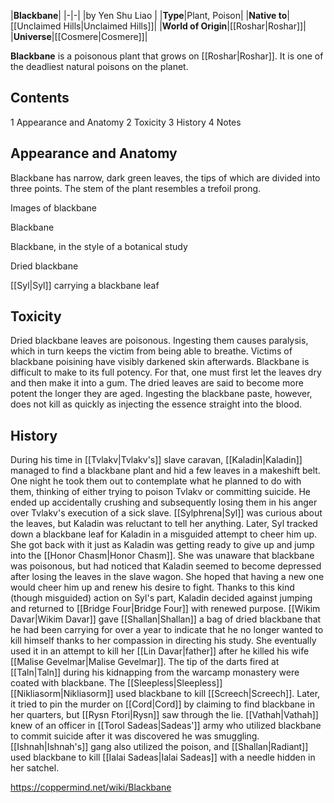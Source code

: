 |**Blackbane**|
|-|-|
|by  Yen Shu Liao |
|**Type**|Plant, Poison|
|**Native to**|[[Unclaimed Hills\|Unclaimed Hills]]|
|**World of Origin**|[[Roshar\|Roshar]]|
|**Universe**|[[Cosmere\|Cosmere]]|

**Blackbane** is a poisonous plant that grows on [[Roshar\|Roshar]]. It is one of the deadliest natural poisons on the planet.

## Contents

1 Appearance and Anatomy
2 Toxicity
3 History
4 Notes


## Appearance and Anatomy
Blackbane has narrow, dark green leaves, the tips of which are divided into three points. The stem of the plant resembles a trefoil prong.


Images of blackbane



Blackbane





Blackbane, in the style of a botanical study





Dried blackbane





 [[Syl\|Syl]] carrying a blackbane leaf



## Toxicity
Dried blackbane leaves are poisonous. Ingesting them causes paralysis, which in turn keeps the victim from being able to breathe. Victims of blackbane poisining have visibly darkened skin afterwards. Blackbane is difficult to make to its full potency. For that, one must first let the leaves dry and then make it into a gum. The dried leaves are said to become more potent the longer they are aged. Ingesting the blackbane paste, however, does not kill as quickly as injecting the essence straight into the blood.

## History
During his time in [[Tvlakv\|Tvlakv's]] slave caravan, [[Kaladin\|Kaladin]] managed to find a blackbane plant and hid a few leaves in a makeshift belt. One night he took them out to contemplate what he planned to do with them, thinking of either trying to poison Tvlakv or committing suicide. He ended up accidentally crushing and subsequently losing them in his anger over Tvlakv's execution of a sick slave. [[Sylphrena\|Syl]] was curious about the leaves, but Kaladin was reluctant to tell her anything. Later, Syl tracked down a blackbane leaf for Kaladin in a misguided attempt to cheer him up. She got back with it just as Kaladin was getting ready to give up and jump into the [[Honor Chasm\|Honor Chasm]]. She was unaware that blackbane was poisonous, but had noticed that Kaladin seemed to become depressed after losing the leaves in the slave wagon. She hoped that having a new one would cheer him up and renew his desire to fight. Thanks to this kind (though misguided) action on Syl's part, Kaladin decided against jumping and returned to [[Bridge Four\|Bridge Four]] with renewed purpose.
[[Wikim Davar\|Wikim Davar]] gave [[Shallan\|Shallan]] a bag of dried blackbane that he had been carrying for over a year to indicate that he no longer wanted to kill himself thanks to her compassion in directing his study. She eventually used it in an attempt to kill her [[Lin Davar\|father]] after he killed his wife [[Malise Gevelmar\|Malise Gevelmar]].
The tip of the darts fired at [[Taln\|Taln]] during his kidnapping from the warcamp monastery were coated with blackbane.
The [[Sleepless\|Sleepless]] [[Nikliasorm\|Nikliasorm]] used blackbane to kill [[Screech\|Screech]]. Later, it tried to pin the murder on [[Cord\|Cord]] by claiming to find blackbane in her quarters, but [[Rysn Ftori\|Rysn]] saw through the lie.
[[Vathah\|Vathah]] knew of an officer in [[Torol Sadeas\|Sadeas']] army who utilized blackbane to commit suicide after it was discovered he was smuggling. [[Ishnah\|Ishnah's]] gang also utilized the poison, and [[Shallan\|Radiant]] used blackbane to kill [[Ialai Sadeas\|Ialai Sadeas]] with a needle hidden in her satchel.



https://coppermind.net/wiki/Blackbane